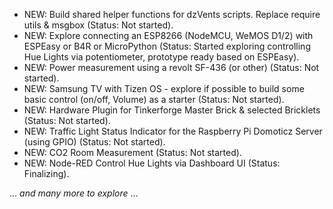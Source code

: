 * NEW: Build shared helper functions for dzVents scripts. Replace require utils & msgbox (Status: Not started).
* NEW: Explore connecting an ESP8266 (NodeMCU, WeMOS D1/2) with ESPEasy or B4R or MicroPython (Status: Started exploring controlling Hue Lights via potentiometer, prototype ready based on ESPEasy).
* NEW: Power measurement using a revolt SF-436 (or other) (Status: Not started).
* NEW: Samsung TV with Tizen OS - explore if possible to build some basic control (on/off, Volume) as a starter (Status: Not started).
* NEW: Hardware Plugin for Tinkerforge Master Brick & selected Bricklets (Status: Not started).
* NEW: Traffic Light Status Indicator for the Raspberry Pi Domoticz Server (using GPIO) (Status: Not started).
* NEW: CO2 Room Measurement (Status: Not started).
* NEW: Node-RED Control Hue Lights via Dashboard UI (Status: Finalizing).

... _and many more to explore_ ...
